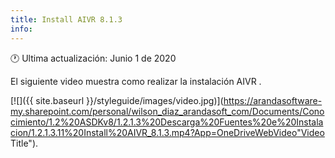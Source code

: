 ```yaml
---
title: Install AIVR 8.1.3
info:
---
```


🕐 Ultima actualización: Junio 1 de 2020


El siguiente video muestra como realizar la instalación AIVR .


[![]({{ site.baseurl }}/styleguide/images/video.jpg)](https://arandasoftware-my.sharepoint.com/personal/wilson_diaz_arandasoft_com/Documents/Conocimiento/1.2%20ASDKv8/1.2.1.3%20Descarga%20Fuentes%20e%20Instalacion/1.2.1.3.11%20Install%20AIVR_8.1.3.mp4?App=OneDriveWebVideo"Video Title").
